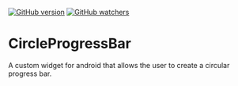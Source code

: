 [![GitHub version](https://badge.fury.io/gh/charliealbright%2FCircleProgressBar.svg)](https://github.com/charliealbright/CircleProgressbar/releases)
[![GitHub watchers](https://img.shields.io/github/watchers/charliealbright/circleprogressbar.svg?style=social&label=Watch&maxAge=2592000)]()

# CircleProgressBar
A custom widget for android that allows the user to create a circular progress bar.
